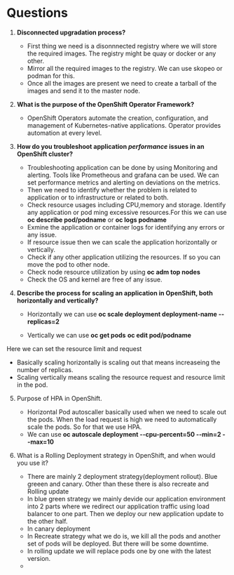 # Questions

1. **Disconnected upgradation process?**

    - First thing we need is a disonnnected registry where we will store the required images. The registry might be quay or docker or any other.
   - Mirror all the required images to the registry. We can use skopeo or podman for this.
   - Once all the images are present we need to create a tarball of the images and send it to the master node.

2. **What is the purpose of the OpenShift Operator Framework?**

   - OpenShift Operators automate the creation, configuration, and management  of Kubernetes-native applications. Operator provides automation at every level.

3. **How do you troubleshoot application *performance* issues in an OpenShift cluster?**

   - Troubleshooting application can be done by using Monitoring and alerting. Tools like Prometheous and grafana can be used. We can set performance metrics and alerting on deviations on the metrics.
   - Then we need to identify whether the problem is related to application or to infrastructure or related to both.
   - Check resource usages including CPU,memory and storage. Identify any application or pod ming excessive resources.For this we can use **oc describe pod/podname** or **oc logs podname**
   - Exmine the application or container logs for identifying any errors or any issue.
   - If resource issue then we can scale the application horizontally or vertically. 
   - Check if any other application utilizing the resources. If so you can move the pod to other node.
   - Check node resource utilization by using **oc adm top nodes**
   - Check the OS and kernel are free of any issue.

4. **Describe the process for scaling an application in OpenShift, both horizontally and vertically?**

   - Horizontally we can use 
    **oc scale deployment deployment-name --replicas=2**

   - Vertically we can use
    **oc get pods**
    **oc edit pod/podname**

  Here we can set the resource limit and request

   - Basically scaling horizontally is scaling out that means increaseing the number of replicas.
   - Scaling vertically means scaling the resource request and resource limit in the pod.

5. Purpose of HPA in OpenShift.

   - Horizontal Pod autoscaller basically used when we need to scale out the pods. When the load request is high we need to automatically scale the pods. So for that we use HPA.
   - We can use **oc autoscale deployment <deployment-name> --cpu-percent=50 --min=2 --max=10**

6. What is a Rolling Deployment strategy in OpenShift, and when would you use it?

    - There are mainly 2 deployment strategy(deployment rollout). Blue greeen and canary. Other than these there is also recreate and Rolling update
    - In blue green strategy we mainly devide our application environment into 2 parts where we redirect our application traffic using load balancer to one part. Then we deploy our new application update to the other half.
    - In canary deployment 
    - In Recreate strategy what we do is, we kill all the pods and another set of pods will be deployed. But there will be some downtime.
    - In rolling update we will replace pods one by one with the latest version.
    - 